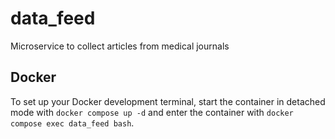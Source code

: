 # data_feed
Microservice to collect articles from medical journals

## Docker
To set up your Docker development terminal, start the container in detached mode with `docker compose up -d` and enter the container with `docker compose exec data_feed bash`.
